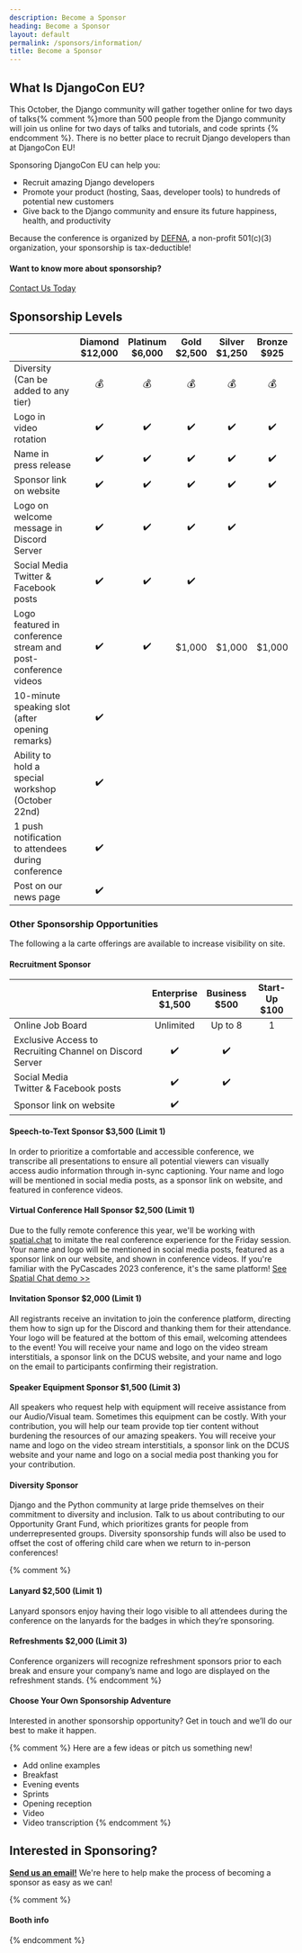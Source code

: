 ```yaml
---
description: Become a Sponsor
heading: Become a Sponsor
layout: default
permalink: /sponsors/information/
title: Become a Sponsor
---
```


## What Is DjangoCon EU?

This October, the Django community will gather together online for two days of talks{% comment %}more than 500 people from the Django community will join us online for two days of talks and tutorials, and code sprints {% endcomment %}. There is no better place to recruit Django developers than at DjangoCon EU!

Sponsoring DjangoCon EU can help you:

- Recruit amazing Django developers
- Promote your product (hosting, Saas, developer tools) to hundreds of potential new customers
- Give back to the Django community and ensure its future happiness, health, and productivity

Because the conference is organized by [DEFNA](https://www.defna.org/), a non-profit 501(c)(3) organization, your sponsorship is tax-deductible!


#### Want to know more about sponsorship?

<a href="mailto:{{site.sponsors_email}}" class="button">Contact Us Today</a>


## Sponsorship Levels

|                                                                                    | Diamond<br> $12,000 | Platinum<br> $6,000 | Gold<br> $2,500                                         | Silver<br> $1,250  | Bronze<br> $925  |
| ---------------------------------------------------------------------------------- | :-----------------: | :-----------------: | :-----------------------------------------------------: | :----------------: | :----------------: |
| Diversity<br> (Can be added to any tier)                                           |     :moneybag:      |     :moneybag:      |                       :moneybag:                        |     :moneybag:     |     :moneybag:     |
| Logo in video rotation                                                             | :heavy_check_mark:  | :heavy_check_mark:  |                   :heavy_check_mark:                    | :heavy_check_mark: | :heavy_check_mark: |
| Name in press release                                                              | :heavy_check_mark:  | :heavy_check_mark:  |                   :heavy_check_mark:                    | :heavy_check_mark: | :heavy_check_mark: |
| Sponsor link on website                                                            | :heavy_check_mark:  | :heavy_check_mark:  |                   :heavy_check_mark:                    | :heavy_check_mark: | :heavy_check_mark: |
| Logo on welcome message in Discord Server                                          | :heavy_check_mark:  | :heavy_check_mark:  |                   :heavy_check_mark:                    | :heavy_check_mark: |                    |
| Social Media<br> Twitter & Facebook posts                                          | :heavy_check_mark:  | :heavy_check_mark:  |                   :heavy_check_mark:                    |                    |                    |
| Logo featured in conference stream and post-conference videos                      | :heavy_check_mark:  | :heavy_check_mark:  |                         $1,000                          |      $1,000        |      $1,000        |
| 10-minute speaking slot (after opening remarks)                                    | :heavy_check_mark:  |                     |                                                         |                    |                    |
| Ability to hold a special workshop (October 22nd)                                  | :heavy_check_mark:  |                     |                                                         |                    |                    |
| 1 push notification to attendees during conference                                 | :heavy_check_mark:  |                     |                                                         |                    |                    |
| Post on our news page                                                              | :heavy_check_mark:  |                     |                                                         |                    |                    |

### Other Sponsorship Opportunities

The following a la carte offerings are available to increase visibility on site.

#### Recruitment Sponsor

|                                                                                    | Enterprise<br> $1,500 | Business<br> $500 | Start-Up<br> $100  |
| ---------------------------------------------------------------------------------- | :-----------------: | :-----------------: | :----------------: |
| Online Job Board                                                                   |       Unlimited     |         Up to  8    |         1          |
| Exclusive Access to Recruiting Channel on Discord Server                           | :heavy_check_mark:  | :heavy_check_mark:  |                    |
| Social Media<br> Twitter & Facebook posts                                          | :heavy_check_mark:  | :heavy_check_mark:  |                    |
| Sponsor link on website                                                            | :heavy_check_mark:  |                     |                    |

#### Speech-to-Text Sponsor $3,500 (Limit 1)

In order to prioritize a comfortable and accessible conference, we transcribe all presentations to ensure all potential viewers can visually access audio information through in-sync captioning. Your name and logo will be mentioned in social media posts, as a sponsor link on website, and featured in conference videos.


#### Virtual Conference Hall Sponsor $2,500 (Limit 1)

Due to the fully remote conference this year, we'll be working with [spatial.chat](https://Spatial.chat) to imitate the real conference experience for the Friday session. Your name and logo will be mentioned in social media posts, featured as a sponsor link on our website, and shown in conference videos. If you're familiar with the PyCascades 2023 conference, it's the same platform! [See Spatial Chat demo >>](https://www.youtube.com/watch?v=EVo1REyNa3Y)

#### Invitation Sponsor $2,000 (Limit 1)

All registrants receive an invitation to join the conference platform, directing them how to sign up for the Discord and thanking them for their attendance. Your logo will be featured at the bottom of this email, welcoming attendees to the event! You will receive your name and logo on the video stream interstitials, a sponsor link on the DCUS website, and your name and logo on the email to participants confirming their registration.

#### Speaker Equipment Sponsor $1,500 (Limit 3)

All speakers who request help with equipment will receive assistance from our Audio/Visual team. Sometimes this equipment can be costly. With your contribution, you will help our team provide top tier content without burdening the resources of our amazing speakers. You will receive your name and logo on the video stream interstitials, a sponsor link on the DCUS website and your name and logo on a social media post thanking you for your contribution.

#### Diversity Sponsor

Django and the Python community at large pride themselves on their commitment to diversity and inclusion. Talk to us about contributing to our Opportunity Grant Fund, which prioritizes grants for people from underrepresented groups. Diversity sponsorship funds will also be used to offset the cost of offering child care when we return to in-person conferences!

{% comment %}
#### Lanyard $2,500 (Limit 1)

Lanyard sponsors enjoy having their logo visible to all attendees during the conference on the lanyards for the badges in which they’re sponsoring.


#### Refreshments $2,000 (Limit 3)

Conference organizers will recognize refreshment sponsors prior to each break and ensure your company’s name and logo are displayed on the refreshment stands.
{% endcomment %}

#### Choose Your Own Sponsorship Adventure

Interested in another sponsorship opportunity? Get in touch and we’ll do our best to make it happen.

{% comment %}
Here are a few ideas or pitch us something new!

- Add online examples
- Breakfast
- Evening events
- Sprints
- Opening reception
- Video
- Video transcription
{% endcomment %}

## Interested in Sponsoring?

<strong><a href="mailto:{{site.sponsors_email}}">Send us an email!</a></strong> We're here to help make the process of becoming a sponsor as easy as we can!

{% comment %}
#### Booth info
{% endcomment %}
